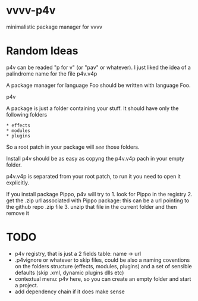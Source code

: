 vvvv-p4v
========

minimalistic package manager for vvvv

Random Ideas
============

p4v can be readed "p for v" (or "pav" or whatever). I just liked the idea of a palindrome name for the file p4v.v4p

A package manager for language Foo should be written with language Foo.

p4v

A package is just a folder containing your stuff. It should have only the following folders

    * effects
    * modules
    * plugins

So a root patch in your package will _see_ those folders.

Install p4v should be as easy as copyng the p4v.v4p pach in your empty folder.

p4v.v4p is separated from your root patch, to run it you need to open it explicitly.

If you install package Pippo, p4v will try to
    1. look for Pippo in the registry
    2. get the .zip url associated with Pippo package: this can be a url pointing to the github repo .zip file 
    3. unzip that file in the current folder and then remove it


TODO
====

* p4v registry, that is just a 2 fields table: name -> url
* .p4vignore or whatever to skip files, could be also a naming coventions on the folders structure (effects, modules, plugins) and a set of sensible defaults (skip .xml, dynamic plugins dlls etc)
* contextual menu: p4v here, so you can create an empty folder and start a project.
* add dependency chain if it does make sense
